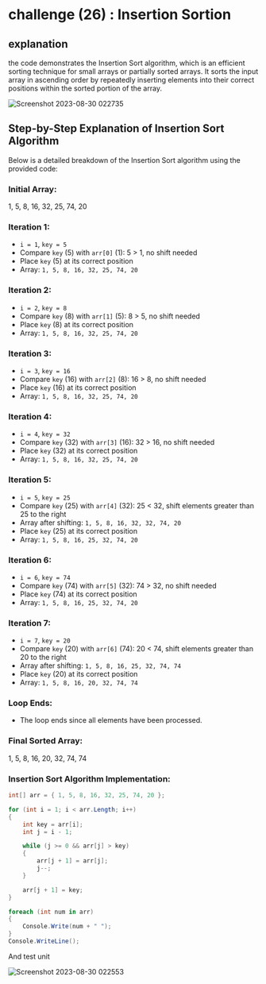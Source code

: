 ﻿# challenge (26) : Insertion Sortion
## explanation
 the code demonstrates the Insertion Sort algorithm, which is an efficient sorting technique for small arrays or partially sorted arrays. It sorts the input array in ascending order by repeatedly inserting elements into their correct positions within the sorted portion of the array.

![Screenshot 2023-08-30 022735](https://github.com/bashar-27/Algo-And-DataStructure/assets/83985765/c0b3ad38-9860-4336-98ef-b5718cc55854)

## Step-by-Step Explanation of Insertion Sort Algorithm

Below is a detailed breakdown of the Insertion Sort algorithm using the provided code:

### Initial Array:

1, 5, 8, 16, 32, 25, 74, 20


### Iteration 1:
- `i = 1`, `key = 5`
- Compare `key` (5) with `arr[0]` (1): 5 > 1, no shift needed
- Place `key` (5) at its correct position
- Array: `1, 5, 8, 16, 32, 25, 74, 20`

### Iteration 2:
- `i = 2`, `key = 8`
- Compare `key` (8) with `arr[1]` (5): 8 > 5, no shift needed
- Place `key` (8) at its correct position
- Array: `1, 5, 8, 16, 32, 25, 74, 20`

### Iteration 3:
- `i = 3`, `key = 16`
- Compare `key` (16) with `arr[2]` (8): 16 > 8, no shift needed
- Place `key` (16) at its correct position
- Array: `1, 5, 8, 16, 32, 25, 74, 20`

### Iteration 4:
- `i = 4`, `key = 32`
- Compare `key` (32) with `arr[3]` (16): 32 > 16, no shift needed
- Place `key` (32) at its correct position
- Array: `1, 5, 8, 16, 32, 25, 74, 20`

### Iteration 5:
- `i = 5`, `key = 25`
- Compare `key` (25) with `arr[4]` (32): 25 < 32, shift elements greater than 25 to the right
- Array after shifting: `1, 5, 8, 16, 32, 32, 74, 20`
- Place `key` (25) at its correct position
- Array: `1, 5, 8, 16, 25, 32, 74, 20`

### Iteration 6:
- `i = 6`, `key = 74`
- Compare `key` (74) with `arr[5]` (32): 74 > 32, no shift needed
- Place `key` (74) at its correct position
- Array: `1, 5, 8, 16, 25, 32, 74, 20`

### Iteration 7:
- `i = 7`, `key = 20`
- Compare `key` (20) with `arr[6]` (74): 20 < 74, shift elements greater than 20 to the right
- Array after shifting: `1, 5, 8, 16, 25, 32, 74, 74`
- Place `key` (20) at its correct position
- Array: `1, 5, 8, 16, 20, 32, 74, 74`

### Loop Ends:
- The loop ends since all elements have been processed.

### Final Sorted Array:
1, 5, 8, 16, 20, 32, 74, 74


### Insertion Sort Algorithm Implementation:

```csharp
int[] arr = { 1, 5, 8, 16, 32, 25, 74, 20 };

for (int i = 1; i < arr.Length; i++)
{
    int key = arr[i];
    int j = i - 1;

    while (j >= 0 && arr[j] > key)
    {
        arr[j + 1] = arr[j];
        j--;
    }

    arr[j + 1] = key;
}

foreach (int num in arr)
{
    Console.Write(num + " ");
}
Console.WriteLine();
```
And test unit 

![Screenshot 2023-08-30 022553](https://github.com/bashar-27/Algo-And-DataStructure/assets/83985765/db6e3aa2-1c36-4fc9-8356-804b1bbf94c8)
